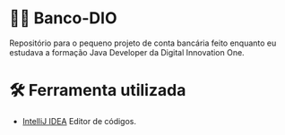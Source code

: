 # 👨‍💻 Banco-DIO

Repositório para o pequeno projeto de conta bancária feito enquanto eu estudava a formação Java Developer da Digital Innovation One.

# 🛠 Ferramenta utilizada
- [IntelliJ IDEA](https://www.jetbrains.com/idea/) Editor de códigos.

